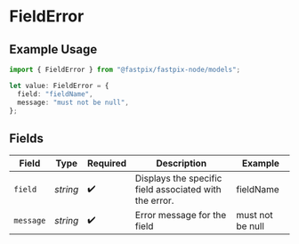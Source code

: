 # FieldError

## Example Usage

```typescript
import { FieldError } from "@fastpix/fastpix-node/models";

let value: FieldError = {
  field: "fieldName",
  message: "must not be null",
};
```

## Fields

| Field                                                  | Type                                                   | Required                                               | Description                                            | Example                                                |
| ------------------------------------------------------ | ------------------------------------------------------ | ------------------------------------------------------ | ------------------------------------------------------ | ------------------------------------------------------ |
| `field`                                                | *string*                                               | :heavy_check_mark:                                     | Displays the specific field associated with the error. | fieldName                                              |
| `message`                                              | *string*                                               | :heavy_check_mark:                                     | Error message for the field                            | must not be null                                       |